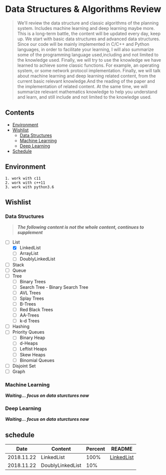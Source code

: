 # Data Structures & Algorithms Review

> We'll review the data structure and classic algorithms of the planning system. Includes machine learning and deep learning maybe more. This is a long-term battle, the content will be updated every day, keep up. We start with basic data structures and advanced data structures. Since our code will be mainly implemented in C/C++ and Python languages, in order to facilitate your learning, I will also summarize some of the programming language used,including and not limited to the knowledge used. Finally, we will try to use the knowledge we have learned to achieve some classic functions. For example, an operating system, or some network protocol implementation. Finally, we will talk about machine learning and deep learning related content, from the current basic relevant knowledge.And the reading of the paper and the implementation of related content. At the same time, we will summarize relevant mathematics knowledge to help you understand and learn, and still include and not limited to the knowledge used.

## Contents
- [Environment](#Environment)
- [Wishlist](#Wishlist)
    - [Data Structures](#Data-Structures)
    - [Machine Learning](#Machine-Learning)
    - [Deep Learning](#Deep-Learning)
- [Schedule](#schedule)

## Environment

	1. work with c11
	2. work with c++11
	3. work with python3.6

## Wishlist

### Data Structures

> ***The following content is not the whole content, continues to supplement***

- [ ] List
	- [x] LinkedList
	- [ ] ArrayList
	- [ ] DoublyLinkedList
- [ ] Stack
- [ ] Queue
- [ ] Tree
	- [ ] Binary Trees
	- [ ] Search Tree - Binary Search Tree
	- [ ] AVL Trees
	- [ ] Splay Trees
	- [ ] B-Trees
	- [ ] Red Black Trees
	- [ ] AA-Trees
	- [ ] k-d Trees
- [ ] Hashing
- [ ] Priority Queues
	- [ ] Binary Heap
	- [ ] d-Heaps
	- [ ] Leftist Heaps
	- [ ] Skew Heaps
	- [ ] Binomial Queues
- [ ] Disjoint Set
- [ ] Graph

### Machine Learning

***Waiting... focus on data sturctures now***

### Deep Learning

***Waiting... focus on data sturctures now***

## schedule

| Date | Content | Percent | README |
| --- | --- | --- | --- |
| 2018.11.22 | LinkedList | 100% | [LinkedList](https://github.com/sherlockblaze/data_structures_review/blob/master/lists/README.md#LinkedList)
| 2018.11.22 | DoublyLinkedList | 10% |
